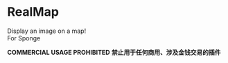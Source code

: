 # RealMap

Display an image on a map!  
For Sponge

**COMMERCIAL USAGE PROHIBITED**
**禁止用于任何商用、涉及金钱交易的插件**
